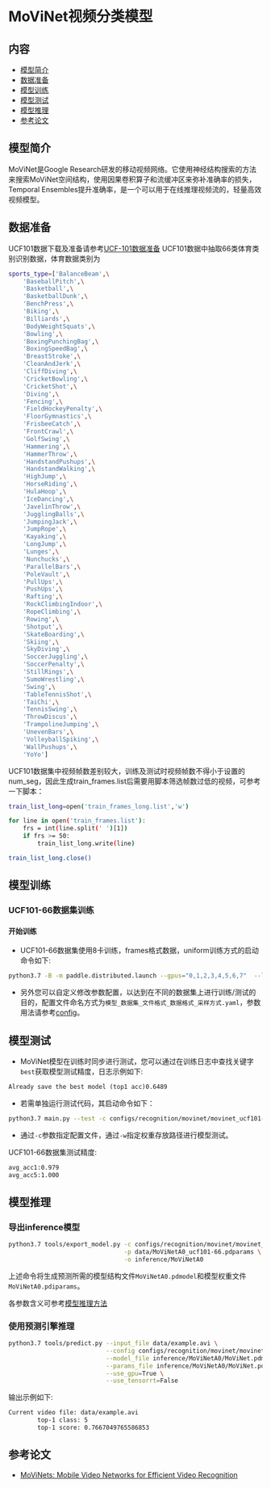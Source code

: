 <!---
[English](../../../en/model_zoo/recognition/movinet.md) | 简体中文
-->
# MoViNet视频分类模型

## 内容

- [模型简介](#模型简介)
- [数据准备](#数据准备)
- [模型训练](#模型训练)
- [模型测试](#模型测试)
- [模型推理](#模型推理)
- [参考论文](#参考论文)


## 模型简介

MoViNet是Google Research研发的移动视频网络。它使用神经结构搜索的方法来搜索MoViNet空间结构，使用因果卷积算子和流缓冲区来弥补准确率的损失，Temporal Ensembles提升准确率，是一个可以用于在线推理视频流的，轻量高效视频模型。

## 数据准备

UCF101数据下载及准备请参考[UCF-101数据准备](../../dataset/ucf101.md)
UCF101数据中抽取66类体育类别识别数据，体育数据类别为
```bash
sports_type=['BalanceBeam',\
    'BaseballPitch',\
    'Basketball',\
    'BasketballDunk',\
    'BenchPress',\
    'Biking',\
    'Billiards',\
    'BodyWeightSquats',\
    'Bowling',\
    'BoxingPunchingBag',\
    'BoxingSpeedBag',\
    'BreastStroke',\
    'CleanAndJerk',\
    'CliffDiving',\
    'CricketBowling',\
    'CricketShot',\
    'Diving',\
    'Fencing',\
    'FieldHockeyPenalty',\
    'FloorGymnastics',\
    'FrisbeeCatch',\
    'FrontCrawl',\
    'GolfSwing',\
    'Hammering',\
    'HammerThrow',\
    'HandstandPushups',\
    'HandstandWalking',\
    'HighJump',\
    'HorseRiding',\
    'HulaHoop',\
    'IceDancing',\
    'JavelinThrow',\
    'JugglingBalls',\
    'JumpingJack',\
    'JumpRope',\
    'Kayaking',\
    'LongJump',\
    'Lunges',\
    'Nunchucks',\
    'ParallelBars',\
    'PoleVault',\
    'PullUps',\
    'PushUps',\
    'Rafting',\
    'RockClimbingIndoor',\
    'RopeClimbing',\
    'Rowing',\
    'Shotput',\
    'SkateBoarding',\
    'Skiing',\
    'SkyDiving',\
    'SoccerJuggling',\
    'SoccerPenalty',\
    'StillRings',\
    'SumoWrestling',\
    'Swing',\
    'TableTennisShot',\
    'TaiChi',\
    'TennisSwing',\
    'ThrowDiscus',\
    'TrampolineJumping',\
    'UnevenBars',\
    'VolleyballSpiking',\
    'WallPushups',\
    'YoYo']
```

UCF101数据集中视频帧数差别较大，训练及测试时视频帧数不得小于设置的num_seg，因此生成train_frames.list后需要用脚本筛选帧数过低的视频，可参考一下脚本：

```bash
train_list_long=open('train_frames_long.list','w')

for line in open('train_frames.list'):
    frs = int(line.split(' ')[1])
    if frs >= 50:
        train_list_long.write(line)

train_list_long.close()
```

## 模型训练

### UCF101-66数据集训练

#### 开始训练

- UCF101-66数据集使用8卡训练，frames格式数据，uniform训练方式的启动命令如下:

```bash
python3.7 -B -m paddle.distributed.launch --gpus="0,1,2,3,4,5,6,7"  --log_dir=log_movinet  main.py  --validate -c configs/recognition/movinet/movinet_ucf101-66_frames.yaml
```

- 另外您可以自定义修改参数配置，以达到在不同的数据集上进行训练/测试的目的，配置文件命名方式为`模型_数据集_文件格式_数据格式_采样方式.yaml`，参数用法请参考[config](../../tutorials/config.md)。

## 模型测试

- MoViNet模型在训练时同步进行测试，您可以通过在训练日志中查找关键字`best`获取模型测试精度，日志示例如下:

```txt
Already save the best model (top1 acc)0.6489
```

- 若需单独运行测试代码，其启动命令如下：

```bash
python3.7 main.py --test -c configs/recognition/movinet/movinet_ucf101-66_frame.yaml -w output/MoViNet/MoViNet_best.pdparams
```

- 通过`-c`参数指定配置文件，通过`-w`指定权重存放路径进行模型测试。

UCF101-66数据集测试精度:
```bash
avg_acc1:0.979
avg_acc5:1.000
```

## 模型推理

### 导出inference模型

```bash
python3.7 tools/export_model.py -c configs/recognition/movinet/movinet_ucf101-66_frame.yaml \
                                -p data/MoViNetA0_ucf101-66.pdparams \
                                -o inference/MoViNetA0
```

上述命令将生成预测所需的模型结构文件`MoViNetA0.pdmodel`和模型权重文件`MoViNetA0.pdiparams`。

各参数含义可参考[模型推理方法](https://github.com/PaddlePaddle/PaddleVideo/blob/release/2.0/docs/zh-CN/start.md#2-%E6%A8%A1%E5%9E%8B%E6%8E%A8%E7%90%86)

### 使用预测引擎推理

```bash
python3.7 tools/predict.py --input_file data/example.avi \
                           --config configs/recognition/movinet/movinet_ucf101-66_frame.yaml \
                           --model_file inference/MoViNetA0/MoViNet.pdmodel \
                           --params_file inference/MoViNetA0/MoViNet.pdiparams \
                           --use_gpu=True \
                           --use_tensorrt=False
```

输出示例如下:
```txt
Current video file: data/example.avi
        top-1 class: 5
        top-1 score: 0.7667049765586853
```

## 参考论文

- [MoViNets: Mobile Video Networks for Efficient Video Recognition](https://arxiv.org/abs/2103.11511)
